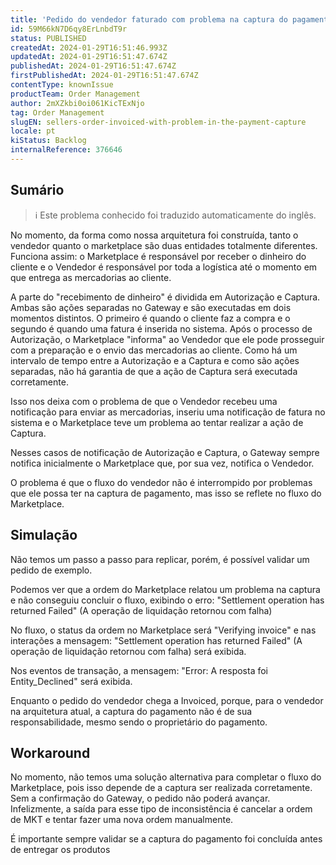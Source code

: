 ```yaml
---
title: 'Pedido do vendedor faturado com problema na captura do pagamento'
id: 59M66kN7D6qy8ErLnbdT9r
status: PUBLISHED
createdAt: 2024-01-29T16:51:46.993Z
updatedAt: 2024-01-29T16:51:47.674Z
publishedAt: 2024-01-29T16:51:47.674Z
firstPublishedAt: 2024-01-29T16:51:47.674Z
contentType: knownIssue
productTeam: Order Management
author: 2mXZkbi0oi061KicTExNjo
tag: Order Management
slugEN: sellers-order-invoiced-with-problem-in-the-payment-capture
locale: pt
kiStatus: Backlog
internalReference: 376646
---
```


## Sumário

>ℹ️ Este problema conhecido foi traduzido automaticamente do inglês.


No momento, da forma como nossa arquitetura foi construída, tanto o vendedor quanto o marketplace são duas entidades totalmente diferentes. Funciona assim: o Marketplace é responsável por receber o dinheiro do cliente e o Vendedor é responsável por toda a logística até o momento em que entrega as mercadorias ao cliente.

A parte do "recebimento de dinheiro" é dividida em Autorização e Captura. Ambas são ações separadas no Gateway e são executadas em dois momentos distintos. O primeiro é quando o cliente faz a compra e o segundo é quando uma fatura é inserida no sistema. Após o processo de Autorização, o Marketplace "informa" ao Vendedor que ele pode prosseguir com a preparação e o envio das mercadorias ao cliente. Como há um intervalo de tempo entre a Autorização e a Captura e como são ações separadas, não há garantia de que a ação de Captura será executada corretamente.

Isso nos deixa com o problema de que o Vendedor recebeu uma notificação para enviar as mercadorias, inseriu uma notificação de fatura no sistema e o Marketplace teve um problema ao tentar realizar a ação de Captura.

Nesses casos de notificação de Autorização e Captura, o Gateway sempre notifica inicialmente o Marketplace que, por sua vez, notifica o Vendedor.

O problema é que o fluxo do vendedor não é interrompido por problemas que ele possa ter na captura de pagamento, mas isso se reflete no fluxo do Marketplace.

## Simulação


Não temos um passo a passo para replicar, porém, é possível validar um pedido de exemplo.

Podemos ver que a ordem do Marketplace relatou um problema na captura e não conseguiu concluir o fluxo, exibindo o erro: "Settlement operation has returned Failed" (A operação de liquidação retornou com falha)

No fluxo, o status da ordem no Marketplace será "Verifying invoice" e nas interações a mensagem: "Settlement operation has returned Failed" (A operação de liquidação retornou com falha) será exibida.

Nos eventos de transação, a mensagem: "Error: A resposta foi Entity_Declined" será exibida.

Enquanto o pedido do vendedor chega a Invoiced, porque, para o vendedor na arquitetura atual, a captura do pagamento não é de sua responsabilidade, mesmo sendo o proprietário do pagamento.

## Workaround


No momento, não temos uma solução alternativa para completar o fluxo do Marketplace, pois isso depende de a captura ser realizada corretamente. Sem a confirmação do Gateway, o pedido não poderá avançar. Infelizmente, a saída para esse tipo de inconsistência é cancelar a ordem de MKT e tentar fazer uma nova ordem manualmente.

É importante sempre validar se a captura do pagamento foi concluída antes de entregar os produtos







